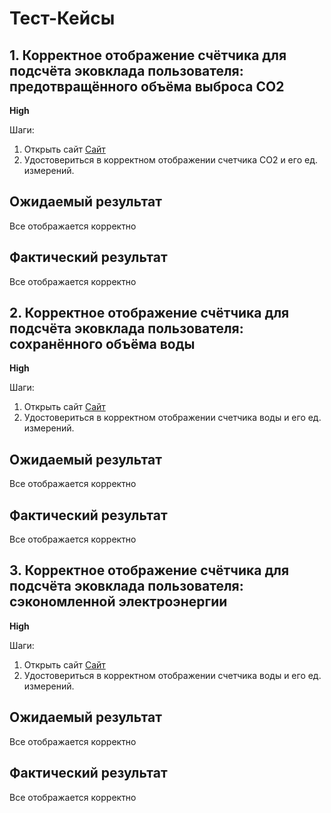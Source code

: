 # Тест-Кейсы
## 1. Корректное отображение счётчика для подсчёта эковклада пользователя: предотвращённого объёма выброса CO2 

**High**

Шаги:
1. Открыть сайт [Сайт]( https://www.avito.ru/avito-care/eco-impact)
2. Удостовериться в корректном отображении счетчика CO2 и его ед. измерений.
## Ожидаемый результат
Все отображается корректно
## Фактический результат
Все отображается корректно
## 2. Корректное отображение счётчика для подсчёта эковклада пользователя: сохранённого объёма воды 

**High**

Шаги:
1. Открыть сайт [Сайт]( https://www.avito.ru/avito-care/eco-impact)
2. Удостовериться в корректном отображении счетчика воды и его ед. измерений.
## Ожидаемый результат
Все отображается корректно
## Фактический результат
Все отображается корректно
## 3. Корректное отображение счётчика для подсчёта эковклада пользователя: сэкономленной электроэнергии

**High**

Шаги:
1. Открыть сайт [Сайт]( https://www.avito.ru/avito-care/eco-impact)
2. Удостовериться в корректном отображении счетчика воды и его ед. измерений.
## Ожидаемый результат
Все отображается корректно
## Фактический результат
Все отображается корректно
